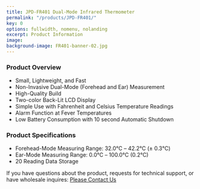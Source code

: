 ```yaml
---
title: JPD-FR401 Dual-Mode Infrared Thermometer
permalink: "/products/JPD-FR401/"
key: 0
options: fullwidth, nomenu, nolanding
excerpt: Product Information
image: 
background-image: FR401-banner-02.jpg
---
```

### Product Overview
* Small, Lightweight, and Fast
* Non-Invasive Dual-Mode (Forehead and Ear) Measurement
* High-Quality Build
* Two-color Back-Lit LCD Display
* Simple Use with Fahrenheit and Celsius Temperature Readings
* Alarm Function at Fever Temperatures
* Low Battery Consumption with 10 second Automatic Shutdown

### Product Specifications
* Forehead-Mode Measuring Range: 32.0℃ – 42.2℃ (± 0.3℃)
* Ear-Mode Measuring Range: 0.0℃ – 100.0℃ (0.2℃)
* 20 Reading Data Storage

If you have questions about the product, requests for technical support, or have wholesale inquires:
<a href="https://www.biobotus.com/contactus" class="button fit special">Please Contact Us</a>

